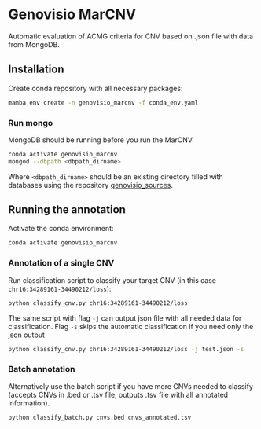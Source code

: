 # Genovisio MarCNV

Automatic evaluation of ACMG criteria for CNV based on .json file with data from MongoDB.

## Installation

Create conda repository with all necessary packages:

```bash
mamba env create -n genovisio_marcnv -f conda_env.yaml
```

### Run mongo

MongoDB should be running before you run the MarCNV:

```bash
conda activate genovisio_marcnv
mongod --dbpath <dbpath_dirname>
```

Where `<dbpath_dirname>` should be an existing directory filled with databases using the
repository [genovisio_sources](ttps://github.com/marcelTBI/genovisio_sources).

## Running the annotation

Activate the conda environment:

```bash
conda activate genovisio_marcnv
```

### Annotation of a single CNV

Run classification script to classify your target CNV (in this case `chr16:34289161-34490212/loss`):

```bash
python classify_cnv.py chr16:34289161-34490212/loss 
```

The same script with flag `-j` can output json file with all needed data for classification.
Flag `-s` skips the automatic classification if you need only the json output

```bash
python classify_cnv.py chr16:34289161-34490212/loss -j test.json -s
```

### Batch annotation

Alternatively use the batch script if you have more CNVs needed to classify (accepts CNVs in .bed or .tsv file, outputs .tsv file with all annotated
information).

```bash
python classify_batch.py cnvs.bed cnvs_annotated.tsv
```
